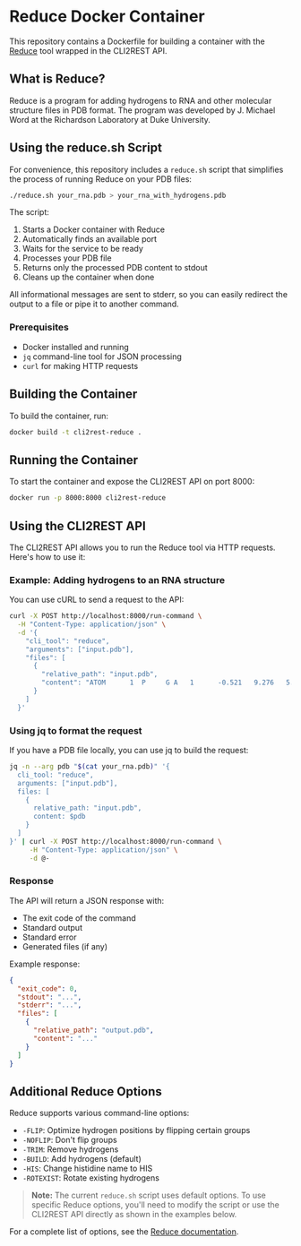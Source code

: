 # Reduce Docker Container

This repository contains a Dockerfile for building a container with the [Reduce](https://github.com/rlabduke/reduce) tool wrapped in the CLI2REST API.

## What is Reduce?

Reduce is a program for adding hydrogens to RNA and other molecular structure files in PDB format. The program was developed by J. Michael Word at the Richardson Laboratory at Duke University.

## Using the reduce.sh Script

For convenience, this repository includes a `reduce.sh` script that simplifies the process of running Reduce on your PDB files:

```bash
./reduce.sh your_rna.pdb > your_rna_with_hydrogens.pdb
```

The script:
1. Starts a Docker container with Reduce
2. Automatically finds an available port
3. Waits for the service to be ready
4. Processes your PDB file
5. Returns only the processed PDB content to stdout
6. Cleans up the container when done

All informational messages are sent to stderr, so you can easily redirect the output to a file or pipe it to another command.

### Prerequisites

- Docker installed and running
- `jq` command-line tool for JSON processing
- `curl` for making HTTP requests

## Building the Container

To build the container, run:

```bash
docker build -t cli2rest-reduce .
```

## Running the Container

To start the container and expose the CLI2REST API on port 8000:

```bash
docker run -p 8000:8000 cli2rest-reduce
```

## Using the CLI2REST API

The CLI2REST API allows you to run the Reduce tool via HTTP requests. Here's how to use it:

### Example: Adding hydrogens to an RNA structure

You can use cURL to send a request to the API:

```bash
curl -X POST http://localhost:8000/run-command \
  -H "Content-Type: application/json" \
  -d '{
    "cli_tool": "reduce",
    "arguments": ["input.pdb"],
    "files": [
      {
        "relative_path": "input.pdb",
        "content": "ATOM      1  P     G A   1      -0.521   9.276   5.352  1.00  0.00           P  \nATOM      2  OP1   G A   1      -0.880   9.088   6.785  1.00  0.00           O  \nATOM      3  OP2   G A   1      -1.154  10.349   4.548  1.00  0.00           O  \nATOM      4  O5\'   G A   1       1.056   9.358   5.199  1.00  0.00           O  \nATOM      5  C5\'   G A   1       1.849   8.189   5.386  1.00  0.00           C  \nEND"
      }
    ]
  }'
```

### Using jq to format the request

If you have a PDB file locally, you can use jq to build the request:

```bash
jq -n --arg pdb "$(cat your_rna.pdb)" '{
  cli_tool: "reduce",
  arguments: ["input.pdb"],
  files: [
    {
      relative_path: "input.pdb",
      content: $pdb
    }
  ]
}' | curl -X POST http://localhost:8000/run-command \
     -H "Content-Type: application/json" \
     -d @-
```

### Response

The API will return a JSON response with:

- The exit code of the command
- Standard output
- Standard error
- Generated files (if any)

Example response:

```json
{
  "exit_code": 0,
  "stdout": "...",
  "stderr": "...",
  "files": [
    {
      "relative_path": "output.pdb",
      "content": "..."
    }
  ]
}
```

## Additional Reduce Options

Reduce supports various command-line options:

- `-FLIP`: Optimize hydrogen positions by flipping certain groups
- `-NOFLIP`: Don't flip groups
- `-TRIM`: Remove hydrogens
- `-BUILD`: Add hydrogens (default)
- `-HIS`: Change histidine name to HIS
- `-ROTEXIST`: Rotate existing hydrogens

> **Note:** The current `reduce.sh` script uses default options. To use specific Reduce options, you'll need to modify the script or use the CLI2REST API directly as shown in the examples below.

For a complete list of options, see the [Reduce documentation](https://github.com/rlabduke/reduce).
